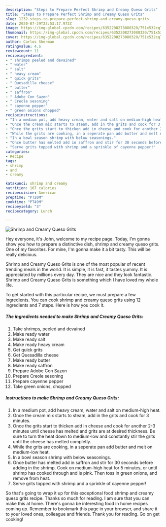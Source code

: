 ```yaml
---
description: "Steps to Prepare Perfect Shrimp and Creamy Queso Grits"
title: "Steps to Prepare Perfect Shrimp and Creamy Queso Grits"
slug: 1232-steps-to-prepare-perfect-shrimp-and-creamy-queso-grits
date: 2020-07-29T23:53:17.972Z
image: https://img-global.cpcdn.com/recipes/6352208273080320/751x532cq70/shrimp-and-creamy-queso-grits-recipe-main-photo.jpg
thumbnail: https://img-global.cpcdn.com/recipes/6352208273080320/751x532cq70/shrimp-and-creamy-queso-grits-recipe-main-photo.jpg
cover: https://img-global.cpcdn.com/recipes/6352208273080320/751x532cq70/shrimp-and-creamy-queso-grits-recipe-main-photo.jpg
author: Carlos Sherman
ratingvalue: 4.6
reviewcount: 11
recipeingredient:
- " shrimps peeled and devained"
- " water"
- " salt"
- " heavy cream"
- " quick grits"
- " Quesadilla cheese"
- " butter"
- " saffron"
- " Adobe Con Sazon"
- " Creole sesoning"
- " cayenne pepper"
- " green onions chopped"
recipeinstructions:
- "In a medium pot, add heavy cream, water and salt on medium-high heat."
- "Once the cream mix starts to steam, add in the grits and cook for 3 minutes."
- "Once the grits start to thicken add in cheese and cook for another 2-3 minutes until cheese has melted and grits are at desired thickness. Be sure to turn the heat down to medium-low and constantly stir the grits until the cheese has melted completly."
- "While the grits are cooking, in a seperate pan add butter and melt on medium-low heat."
- "In a bowl season shrimp with below seasonings."
- "Once butter has melted add in saffron and stir for 30 seconds before adding in the shrimp. Cook on medium-high  heat for 5 minutes, or until shrimp has cooked through and is pink. Then toss in green onions, and remove from heat."
- "Serve grits topped with shrimp and a sprinkle of cayenne pepper!"
categories:
- Recipe
tags:
- shrimp
- and
- creamy

katakunci: shrimp and creamy 
nutrition: 167 calories
recipecuisine: American
preptime: "PT20M"
cooktime: "PT49M"
recipeyield: "3"
recipecategory: Lunch

---
```



![Shrimp and Creamy Queso Grits](https://img-global.cpcdn.com/recipes/6352208273080320/751x532cq70/shrimp-and-creamy-queso-grits-recipe-main-photo.jpg)

Hey everyone, it's John, welcome to my recipe page. Today, I'm gonna show you how to prepare a distinctive dish, shrimp and creamy queso grits. One of my favorites. For mine, I'm gonna make it a bit tasty. This will be really delicious.

Shrimp and Creamy Queso Grits is one of the most popular of recent trending meals in the world. It is simple, it is fast, it tastes yummy. It is appreciated by millions every day. They are nice and they look fantastic. Shrimp and Creamy Queso Grits is something which I have loved my whole life.




To get started with this particular recipe, we must prepare a few ingredients. You can cook shrimp and creamy queso grits using 12 ingredients and 7 steps. Here is how you cook it.

<!--inarticleads1-->

##### The ingredients needed to make Shrimp and Creamy Queso Grits:

1. Take  shrimps, peeled and devained
1. Make ready  water
1. Make ready  salt
1. Make ready  heavy cream
1. Get  quick grits
1. Get  Quesadilla cheese
1. Make ready  butter
1. Make ready  saffron
1. Prepare  Adobe Con Sazon
1. Prepare  Creole sesoning
1. Prepare  cayenne pepper
1. Take  green onions, chopped




<!--inarticleads2-->

##### Instructions to make Shrimp and Creamy Queso Grits:

1. In a medium pot, add heavy cream, water and salt on medium-high heat.
1. Once the cream mix starts to steam, add in the grits and cook for 3 minutes.
1. Once the grits start to thicken add in cheese and cook for another 2-3 minutes until cheese has melted and grits are at desired thickness. Be sure to turn the heat down to medium-low and constantly stir the grits until the cheese has melted completly.
1. While the grits are cooking, in a seperate pan add butter and melt on medium-low heat.
1. In a bowl season shrimp with below seasonings.
1. Once butter has melted add in saffron and stir for 30 seconds before adding in the shrimp. Cook on medium-high  heat for 5 minutes, or until shrimp has cooked through and is pink. Then toss in green onions, and remove from heat.
1. Serve grits topped with shrimp and a sprinkle of cayenne pepper!




So that's going to wrap it up for this exceptional food shrimp and creamy queso grits recipe. Thanks so much for reading. I am sure that you can make this at home. There's gonna be interesting food in home recipes coming up. Remember to bookmark this page in your browser, and share it to your loved ones, colleague and friends. Thank you for reading. Go on get cooking!

